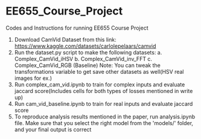 # EE655_Course_Project
Codes and Instructions for running EE655 Course Project

1. Download CamVid Dataset from this link: https://www.kaggle.com/datasets/carlolepelaars/camvid
2. Run the dataset.py script to make the following datasets:
     a. Complex_CamVid_iHSV
     b. Complex_CamVid_inv_FFT
     c. Complex_CamVid_RGB (Baseline)
   Note: You can tweak the transformations variable to get save other datasets as well(HSV real images for ex.)
3. Run complex_cam_vid.ipynb to train for complex inputs and evaluate jaccard score(Includes cells for both types of losses mentioned in write up)
4. Run cam_vid_baseline.ipynb to train for real inputs and evaluate jaccard score
5. To reproduce analysis results mentioned in the paper, run analysis.ipynb file. Make sure that you select the right model from the 'models/' folder, and your final output is correct
